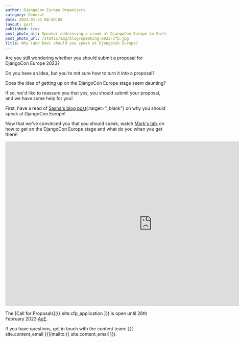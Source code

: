 ```yaml
---
author: DjangoCon Europe Organisers
category: General
date: 2023-01-31 08:00:00
layout: post
published: true
post_photo_alt: Speaker addressing a crowd at DjangoCon Europe in Porto
post_photo_url: /static/img/blog/speaking-2023-cfp.jpg
title: Why (and how) should you speak at DjangoCon Europe?
---
```


Are you still wondering whether you should submit a proposal for DjangoCon Europe 2023?

Do you have an idea, but you're not sure how to turn it into a proposal?

Does the idea of getting up on the DjangoCon Europe stage seem daunting?

If so, we'd like to reassure you that yes, you should submit your proposal, and we have
some help for you!

First, have a read of [Sasha's blog post](https://web.archive.org/web/20190625135013/https://www.mxsasha.eu/blog/2015/03/11/why-you-should-speak/){:target="_blank"} on why you should speak at DjangoCon Europe!

Now that we've convinced you that you should speak, watch [Mark's talk](https://youtu.be/4rsL974kwsE) on how to get on the DjangoCon Europe stage and what do you when you get there!

<div class="responsive-embed widescreen">
  <iframe width="917" height="516" src="https://www.youtube.com/embed/4rsL974kwsE" frameborder="0" allow="accelerometer; autoplay; encrypted-media; gyroscope; picture-in-picture" webkitallowfullscreen mozallowfullscreen allowfullscreen></iframe>
</div>

The [Call for Proposals]({{ site.cfp_application }}) is open until 26th February 2023 [AoE](https://time.is/compare/2359_26_February_2023_in_Anywhere_on_Earth).


If you have questions, get in touch with the content team: [{{ site.content_email }}](mailto:{{ site.content_email }}).
